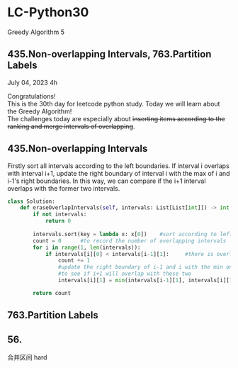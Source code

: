 # LC-Python30
Greedy Algorithm 5


## 435.Non-overlapping Intervals, 763.Partition Labels 
July 04, 2023  4h

Congratulations!\
This is the 30th day for leetcode python study. Today we will learn about the Greedy Algorithm!\
The challenges today are especially about ~~inserting items according to the ranking and merge intervals of overlapping~~.


## 435.Non-overlapping Intervals
Firstly sort all intervals according to the left boundaries. If interval i overlaps with interval i+1, update the right boundary of interval i with the max of i and i-1's right boundaries. In this way, we can compare if the i+1 interval overlaps with the former two intervals.
```python 
class Solution:
    def eraseOverlapIntervals(self, intervals: List[List[int]]) -> int:
        if not intervals:
            return 0
        
        intervals.sort(key = lambda x: x[0])    #sort according to left boundaries
        count = 0      #to record the number of overlapping intervals
        for i in range(1, len(intervals)):
            if intervals[i][0] < intervals[i-1][1]:     #there is overlap between i and i-1 interval
                count += 1
                #update the right boundary of i-1 and i with the min one 
                #to see if i+1 will overlap with these two
                intervals[i][1] = min(intervals[i-1][1], intervals[i][1])

        return count
```


## 763.Partition Labels




## 56. 
合并区间  hard

